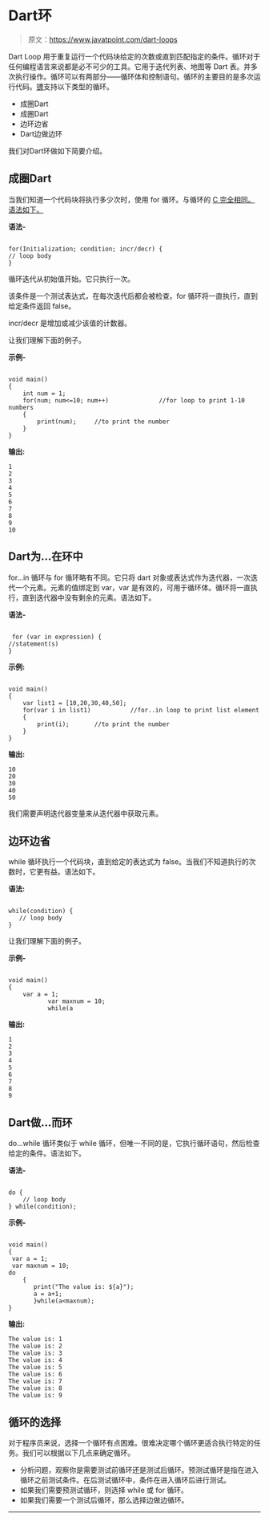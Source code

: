 # Dart环

> 原文：<https://www.javatpoint.com/dart-loops>

Dart Loop 用于重复运行一个代码块给定的次数或直到匹配指定的条件。循环对于任何编程语言来说都是必不可少的工具。它用于迭代列表、地图等 Dart 表。并多次执行操作。循环可以有两部分——循环体和控制语句。循环的主要目的是多次运行代码。[镖](https://www.javatpoint.com/dart-programming)支持以下类型的循环。

*   成圈Dart
*   成圈Dart
*   边环边省
*   Dart边做边环

我们对Dart环做如下简要介绍。

## 成圈Dart

当我们知道一个代码块将执行多少次时，使用 for 循环。与循环的 [C 完全相同。语法如下。](https://www.javatpoint.com/for-loop-in-c)

**语法-**

```

for(Initialization; condition; incr/decr) {
// loop body
}

```

循环迭代从初始值开始。它只执行一次。

该条件是一个测试表达式，在每次迭代后都会被检查。for 循环将一直执行，直到给定条件返回 false。

incr/decr 是增加或减少该值的计数器。

让我们理解下面的例子。

**示例-**

```

void main()
{
	int num = 1;
	for(num; num<=10; num++)	          //for loop to print 1-10 numbers
	{
		print(num);		//to print the number
	}
}

```

**输出:**

```
1
2
3
4
5
6
7
8
9
10

```

## Dart为…在环中

for…in 循环与 for 循环略有不同。它只将 dart 对象或表达式作为迭代器，一次迭代一个元素。元素的值绑定到 var，var 是有效的，可用于循环体。循环将一直执行，直到迭代器中没有剩余的元素。语法如下。

**语法-**

```

 for (var in expression) {
//statement(s)
}

```

**示例:**

```

void main()
{
	var list1 = [10,20,30,40,50];
	for(var i in list1)	          //for..in loop to print list element
	{
		print(i);		//to print the number
	}
}

```

**输出:**

```
10
20
30
40
50

```

我们需要声明迭代器变量来从迭代器中获取元素。

## 边环边省

while 循环执行一个代码块，直到给定的表达式为 false。当我们不知道执行的次数时，它更有益。语法如下。

**语法:**

```

while(condition) {
   // loop body
}

```

让我们理解下面的例子。

**示例-**

```

void main()
{
	var a = 1;
           var maxnum = 10;
           while(a
```

**输出:**

```
1
2
3
4
5
6
7
8
9

```

## Dart做…而环

do…while 循环类似于 while 循环，但唯一不同的是，它执行循环语句，然后检查给定的条件。语法如下。

**语法-**

```

do {
    // loop body
} while(condition);

```

**示例-**

```

void main()
{
 var a = 1;
 var maxnum = 10;
do
    {              
       print("The value is: ${a}");
       a = a+1;                                  
       }while(a<maxnum);
}

```

**输出:**

```
The value is: 1
The value is: 2
The value is: 3
The value is: 4
The value is: 5
The value is: 6
The value is: 7
The value is: 8
The value is: 9

```

## 循环的选择

对于程序员来说，选择一个循环有点困难。很难决定哪个循环更适合执行特定的任务。我们可以根据以下几点来确定循环。

*   分析问题，观察你是需要测试前循环还是测试后循环。预测试循环是指在进入循环之前测试条件。在后测试循环中，条件在进入循环后进行测试。
*   如果我们需要预测试循环，则选择 while 或 for 循环。
*   如果我们需要一个测试后循环，那么选择边做边循环。

* * *